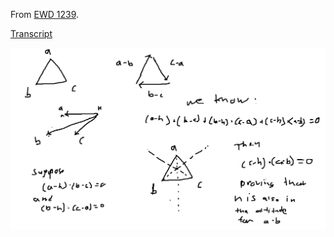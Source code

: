 From [EWD 1239](https://www.cs.utexas.edu/users/EWD/ewd12xx/EWD1239.PDF).

[Transcript](https://www.cs.utexas.edu/users/EWD/transcriptions/EWD12xx/EWD1239.html)

![triangle proof](triangle_proof.png)
